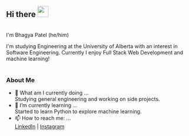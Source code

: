 ## Hi there <img src="https://raw.githubusercontent.com/MartinHeinz/MartinHeinz/master/wave.gif" width="30px">
</br> I'm Bhagya Patel (he/him)

I'm studying Engineering at the University of Alberta with an interest in Software Engineering. Currently I enjoy Full Stack Web Development and machine learning!</br></br>
<!-- Check out my work at [bhagya.codes](https://bhagya.codes/) :) -->

### About Me
- 🔭 What am I currently doing ... </br>
  Studying general engineering and working on side projects. </br>
- 🌱 I’m currently learning ... </br>
  Started to learn Python to explore machine learning. </br>
- 📫 How to reach me: ... </br>
[LinkedIn](https://www.linkedin.com/in/bhagyap/) | [Instagram](https://www.instagram.com/look_its_bhagya/)
